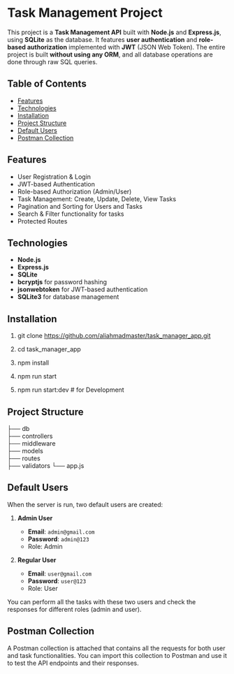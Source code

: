 #  Task Management Project

This project is a **Task Management API** built with **Node.js** and **Express.js**, using **SQLite** as the database. It features **user authentication** and **role-based authorization** implemented with **JWT** (JSON Web Token). The entire project is built **without using any ORM**, and all database operations are done through raw SQL queries.

## Table of Contents

- [Features](#features)
- [Technologies](#technologies)
- [Installation](#installation)
- [Project Structure](#project-structure)
- [Default Users](#default-users)
- [Postman Collection](#postman-collection)

## Features

- User Registration & Login
- JWT-based Authentication
- Role-based Authorization (Admin/User)
- Task Management: Create, Update, Delete, View Tasks
- Pagination and Sorting for Users and Tasks
- Search & Filter functionality for tasks
- Protected Routes

## Technologies

- **Node.js**
- **Express.js**
- **SQLite**
- **bcryptjs** for password hashing
- **jsonwebtoken** for JWT-based authentication
- **SQLite3** for database management

## Installation

1. git clone https://github.com/aliahmadmaster/task_manager_app.git

1. cd task_manager_app

2. npm install

3. npm run start

4. npm run start:dev    # for Development 

## Project Structure

├── db                 
├── controllers        
├── middleware        
├── models             
├── routes             
├── validators 
└── app.js      


## Default Users

When the server is run, two default users are created:

1. **Admin User**
   - **Email**: `admin@gmail.com`
   - **Password**: `admin@123`
   - Role: Admin

2. **Regular User**
   - **Email**: `user@gmail.com`
   - **Password**: `user@123`
   - Role: User

You can perform all the tasks with these two users and check the responses for different roles (admin and user).

## Postman Collection

A Postman collection is attached that contains all the requests for both user and task functionalities. You can import this collection to Postman and use it to test the API endpoints and their responses.